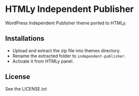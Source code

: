 # HTMLy Independent Publisher
WordPress Independent Publisher theme ported to HTMLy.

## Installations 
 -  Upload and extract the zip file into themes directory.
 -  Rename the extracted folder to `independent-publisher`.
 -  Activate it from HTMLy panel.

## License

See the LICENSE.txt
